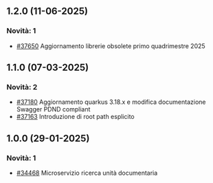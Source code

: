 
## 1.2.0 (11-06-2025)

### Novità: 1
- [#37650](https://parermine.regione.emilia-romagna.it/issues/37650) Aggiornamento librerie obsolete primo quadrimestre 2025

## 1.1.0 (07-03-2025)

### Novità: 2
- [#37180](https://parermine.regione.emilia-romagna.it/issues/37180) Aggiornamento quarkus 3.18.x e modifica documentazione Swagger PDND compliant
- [#37163](https://parermine.regione.emilia-romagna.it/issues/37163) Introduzione di root path esplicito

## 1.0.0 (29-01-2025)

### Novità: 1
- [#34468](https://parermine.regione.emilia-romagna.it/issues/34468) Microservizio ricerca unità documentaria
